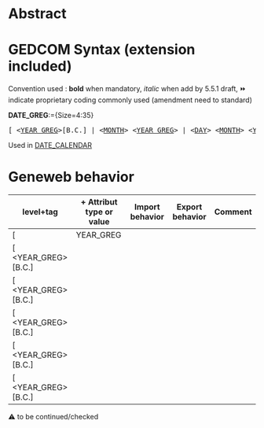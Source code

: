 ﻿# Abstract

# GEDCOM Syntax (extension included)
Convention used : **bold** when mandatory, _italic_ when add by 5.5.1 draft, &#x23E9; indicate proprietary coding commonly used (amendment need to standard)<br />

**DATE_GREG**:={Size=4:35}
<pre>
[ &lt;<a href=Ged.YEAR_GREG>YEAR_GREG</a>&gt;[B.C.] | &lt;<a href=Ged.MONTH>MONTH</a>&gt; &lt;<a href=Ged.YEAR_GREG>YEAR_GREG</a>&gt; | &lt;<a href=Ged.DAY>DAY</a>&gt; &lt;<a href=Ged.MONTH>MONTH</a>&gt; &lt;<a href=Ged.YEAR_GREG>YEAR_GREG</a>&gt; ]
</pre>
Used in <a href=Ged.DATE_CALENDAR>DATE_CALENDAR</a><br />

# Geneweb behavior

level+tag  | + Attribut type or value | Import behavior | Export behavior  | Comment 
---------- | ------------- | :---------------: | :-----------------:| -----------
[ | YEAR_GREG | | |
[ <YEAR_GREG>[B.C.] | | | | |
[ <YEAR_GREG>[B.C.] | | | | |
[ <YEAR_GREG>[B.C.] | | | | |
[ <YEAR_GREG>[B.C.] | | | | |
[ <YEAR_GREG>[B.C.] | | | | |

:warning: to be continued/checked

